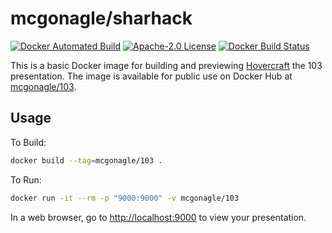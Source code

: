 # mcgonagle/sharhack

[![Docker Automated Build](https://img.shields.io/docker/automated/mcgonagle/103.svg?style=flat-square)](https://hub.docker.com/r/mcgonagle/103/) [![Apache-2.0 License](https://img.shields.io/github/license/mcgonagle/103.svg?style=flat-square)](https://github.com/mcgonagle/103/blob/master/LICENSE) [![Docker Build Status](https://img.shields.io/docker/build/mcgonagle/103.svg?style=flat-square)](https://hub.docker.com/r/mcgonagle/103/builds/)

This is a basic Docker image for building and previewing [Hovercraft](https://github.com/regebro/hovercraft) the 103 presentation. The image is available for public use on Docker Hub at [mcgonagle/103](https://hub.docker.com/r/mcgonagle/103/).

## Usage

To Build:
``` bash
docker build --tag=mcgonagle/103 .
```

To Run:
``` bash
docker run -it --rm -p "9000:9000" -v mcgonagle/103
```

In a web browser, go to <http://localhost:9000> to view your presentation.

